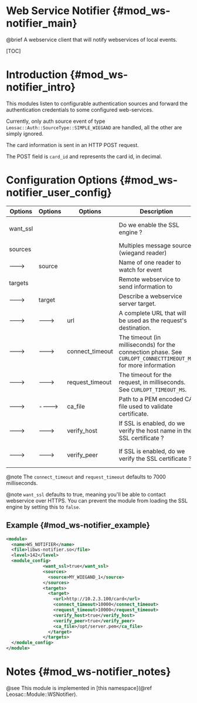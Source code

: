 Web Service Notifier {#mod_ws-notifier_main}
=====================================================

@brief A webservice client that will notify webservices of local events.

[TOC]

Introduction {#mod_ws-notifier_intro}
=======================================

This modules listen to configurable authentication sources and forward the
authentication credentials to some configured web-services.

Currently, only auth source event of type `Leosac::Auth::SourceType::SIMPLE_WIEGAND` are
handled, all the other are simply ignored.

The card information is sent in an HTTP POST request.

The POST field is `card_id` and represents the card id, in decimal.

Configuration Options {#mod_ws-notifier_user_config}
====================================================

Options        | Options  | Options         | Description                                                    | Mandatory
---------------|----------|-----------------|----------------------------------------------------------------|-----------
want_ssl       |          |                 | Do we enable the SSL engine ?                                  | NO (defaults to `true`)
sources        |          |                 | Multiples message source (wiegand reader)                      | NO
--->           | source   |                 | Name of one reader to watch for event                          | YES
targets        |          |                 | Remote webservice to send information to                       | NO
--->           | target   |                 | Describe a webservice server target.                           | NO
--->           | --->     | url             | A complete URL that will be used as the request's destination. | YES
--->           | --->     | connect_timeout | The timeout (in milliseconds) for the connection phase. See `CURLOPT_CONNECTTIMEOUT_MS` for more information | NO
--->           | --->     | request_timeout | The timeout for the request, in milliseconds. See `CURLOPT_TIMEOUT_MS`. | NO
--->           | ---->    | ca_file         | Path to a PEM encoded CA file used to validate certificate. | NO
--->           | --->     | verify_host     | If SSL is enabled, do we verify the host name in the SSL certificate ? | NO (defaults to `true`)   
--->           | --->     | verify_peer     | If SSL is enabled, do we verify the SSL certificate ? | NO (defaults to `true`)   

@note
The `connect_timeout` and `request_timeout` defaults to 7000 milliseconds.

@note
`want_ssl` defaults to true, meaning you'll be able to contact webservice over HTTPS. 
You can prevent the module from loading the SSL engine by setting this to `false`.

Example {#mod_ws-notifier_example}
----------------------------------

~~~~~~~~~~~~~~~~~~~~~~~~~~~~~~~~~~~~~~~~~~~~~~~~~~~.xml
<module>
  <name>WS_NOTIFIER</name>
  <file>libws-notifier.so</file>
  <level>142</level>
  <module_config>
              <want_ssl>true</want_ssl>
              <sources>
                <source>MY_WIEGAND_1</source>
              </sources>
              <targets>
                <target>
                  <url>http://10.2.3.100/card</url>
                  <connect_timeout>10000</connect_timeout>
                  <request_timeout>10000</request_timeout>
                  <verify_host>true</verify_host>
                  <verify_peer>true</verify_peer>
                  <ca_file>/opt/server.pem</ca_file>
                </target>
              </targets>
  </module_config>
</module>
~~~~~~~~~~~~~~~~~~~~~~~~~~~~~~~~~~~~~~~~~~~~~~~~~~~

Notes {#mod_ws-notifier_notes}
==============================

@see This module is implemented in
[this namespace](@ref Leosac::Module::WSNotifier).

